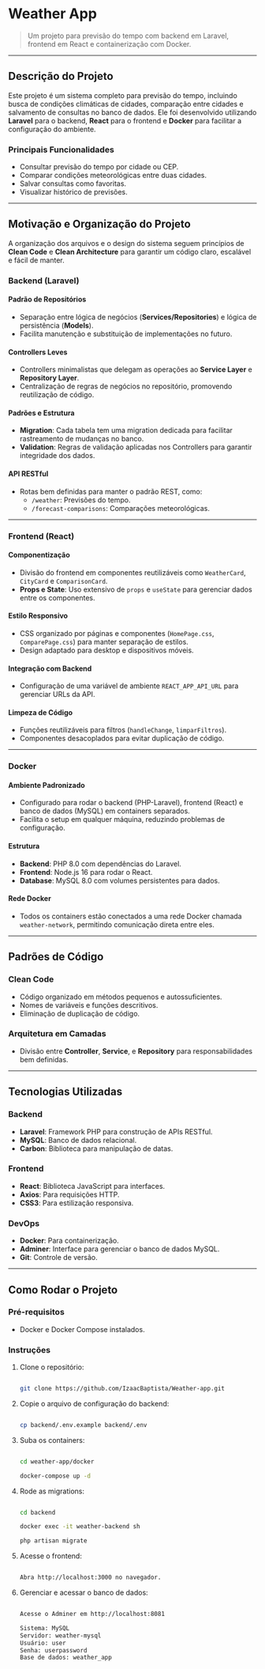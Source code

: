 # **Weather App**

> Um projeto para previsão do tempo com backend em Laravel, frontend em React e containerização com Docker.

---

## **Descrição do Projeto**

Este projeto é um sistema completo para previsão do tempo, incluindo busca de condições climáticas de cidades, comparação entre cidades e salvamento de consultas no banco de dados. Ele foi desenvolvido utilizando **Laravel** para o backend, **React** para o frontend e **Docker** para facilitar a configuração do ambiente.

### **Principais Funcionalidades**

- Consultar previsão do tempo por cidade ou CEP.
- Comparar condições meteorológicas entre duas cidades.
- Salvar consultas como favoritas.
- Visualizar histórico de previsões.

---

## **Motivação e Organização do Projeto**

A organização dos arquivos e o design do sistema seguem princípios de **Clean Code** e **Clean Architecture** para garantir um código claro, escalável e fácil de manter.

### **Backend (Laravel)**

#### **Padrão de Repositórios**

- Separação entre lógica de negócios (**Services/Repositories**) e lógica de persistência (**Models**).
- Facilita manutenção e substituição de implementações no futuro.

#### **Controllers Leves**

- Controllers minimalistas que delegam as operações ao **Service Layer** e **Repository Layer**.
- Centralização de regras de negócios no repositório, promovendo reutilização de código.

#### **Padrões e Estrutura**

- **Migration**: Cada tabela tem uma migration dedicada para facilitar rastreamento de mudanças no banco.
- **Validation**: Regras de validação aplicadas nos Controllers para garantir integridade dos dados.

#### **API RESTful**

- Rotas bem definidas para manter o padrão REST, como:
  - `/weather`: Previsões do tempo.
  - `/forecast-comparisons`: Comparações meteorológicas.

---

### **Frontend (React)**

#### **Componentização**

- Divisão do frontend em componentes reutilizáveis como `WeatherCard`, `CityCard` e `ComparisonCard`.
- **Props e State**: Uso extensivo de `props` e `useState` para gerenciar dados entre os componentes.

#### **Estilo Responsivo**

- CSS organizado por páginas e componentes (`HomePage.css`, `ComparePage.css`) para manter separação de estilos.
- Design adaptado para desktop e dispositivos móveis.

#### **Integração com Backend**

- Configuração de uma variável de ambiente `REACT_APP_API_URL` para gerenciar URLs da API.

#### **Limpeza de Código**

- Funções reutilizáveis para filtros (`handleChange`, `limparFiltros`).
- Componentes desacoplados para evitar duplicação de código.

---

### **Docker**

#### **Ambiente Padronizado**

- Configurado para rodar o backend (PHP-Laravel), frontend (React) e banco de dados (MySQL) em containers separados.
- Facilita o setup em qualquer máquina, reduzindo problemas de configuração.

#### **Estrutura**

- **Backend**: PHP 8.0 com dependências do Laravel.
- **Frontend**: Node.js 16 para rodar o React.
- **Database**: MySQL 8.0 com volumes persistentes para dados.

#### **Rede Docker**

- Todos os containers estão conectados a uma rede Docker chamada `weather-network`, permitindo comunicação direta entre eles.

---

## **Padrões de Código**

### **Clean Code**

- Código organizado em métodos pequenos e autossuficientes.
- Nomes de variáveis e funções descritivos.
- Eliminação de duplicação de código.

### **Arquitetura em Camadas**

- Divisão entre **Controller**, **Service**, e **Repository** para responsabilidades bem definidas.

---

## **Tecnologias Utilizadas**

### **Backend**

- **Laravel**: Framework PHP para construção de APIs RESTful.
- **MySQL**: Banco de dados relacional.
- **Carbon**: Biblioteca para manipulação de datas.

### **Frontend**

- **React**: Biblioteca JavaScript para interfaces.
- **Axios**: Para requisições HTTP.
- **CSS3**: Para estilização responsiva.

### **DevOps**

- **Docker**: Para containerização.
- **Adminer**: Interface para gerenciar o banco de dados MySQL.
- **Git**: Controle de versão.

---

## **Como Rodar o Projeto**

### **Pré-requisitos**

- Docker e Docker Compose instalados.

### **Instruções**

1. Clone o repositório:

   ```bash

   git clone https://github.com/IzaacBaptista/Weather-app.git

2. Copie o arquivo de configuração do backend:

   ```bash

   cp backend/.env.example backend/.env

3. Suba os containers:

   ```bash

   cd weather-app/docker
   
   docker-compose up -d

4. Rode as migrations:

   ```bash

   cd backend 
   
   docker exec -it weather-backend sh

   php artisan migrate

5. Acesse o frontend:

   ```bash

   Abra http://localhost:3000 no navegador.

6. Gerenciar e acessar o banco de dados:

   ```bash

   Acesse o Adminer em http://localhost:8081

   Sistema: MySQL
   Servidor: weather-mysql
   Usuário: user
   Senha: userpassword
   Base de dados: weather_app
